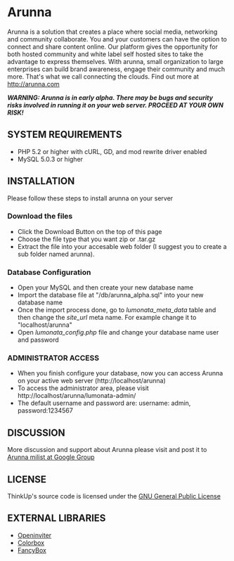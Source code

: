 <h1>Arunna</h1>
<p>Arunna is a solution that creates a place where social media, networking and community collaborate. You and your customers can have the option to connect and share content online. Our platform gives the opportunity for both hosted community and white label self hosted sites to take the advantage to express themselves. With arunna, small organization to large enterprises can build brand awareness, engage their community and much more. That's what we call connecting the clouds. Find out more at 
<a href="http://arunna.com">http://arunna.com</a></p>

<p><strong><em>WARNING: Arunna is in early alpha. There may be bugs and security risks involved in running it on your web server. PROCEED AT YOUR OWN RISK!</em></strong></p>

<h2>SYSTEM REQUIREMENTS</h2>
<ul>
<li>PHP 5.2 or higher with cURL, GD, and mod rewrite driver enabled</li>
<li>MySQL 5.0.3 or higher</li>
</ul>

<h2>INSTALLATION</h2>
<p>Please follow these steps to install arunna on your server</p>

<h3>Download the files</h3>
<ul>
<li>Click the Download Button on the top of this page</li>
<li>Choose the file type that you want zip or .tar.gz</li>
<li>Extract the file into your accesable web folder (I suggest you to create a sub folder named arunna). </li>
</ul>

<h3>Database Configuration</h3>
<ul>
<li>Open your MySQL and then create your new database name</li>
<li>Import the database file at "/db/arunna_alpha.sql" into your new database name</li>
<li>Once the import process done, go to <em>lumonata_meta_data</em> table and then change the <em>site_url</em> meta name. For example change it to "localhost/arunna"</li>
<li>Open <em>lumonata_config.php</em> file and change your database name user and password</li>
</ul>

<h3>ADMINISTRATOR ACCESS</h3>
<ul>
<li>When you finish configure your database, now you can access Arunna on your active web server (http://localhost/arunna) </li>
<li>To access the administrator area, please visit http://localhost/arunna/lumonata-admin/</li>
<li>The default username and password are: username: admin, password:1234567</li>
</ul>	

<h2>DISCUSSION</h2>
<p>More discussion and support about Arunna please visit and post it to <a href="http://groups.google.com/group/arunna/">Arunna milist at Google Group</a></p>

<h2>LICENSE</h2>
<p>ThinkUp's source code is licensed under the <a href="http://www.gnu.org/licenses/gpl.html">GNU General Public License</a></p>

<h2>EXTERNAL LIBRARIES</h2>
<ul>
<li><a href="http://openinviter.com/">Openinviter</a></li>
<li><a href="http://colorpowered.com/colorbox/">Colorbox</a></li>
<li><a href="http://fancybox.net/">FancyBox</a></li>
</ul>	